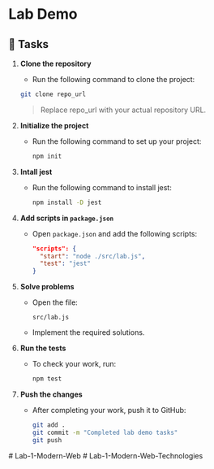 # Lab Demo

## 📝 Tasks

1. **Clone the repository**

   - Run the following command to clone the project:

   ```bash
   git clone repo_url
   ```

   > Replace repo_url with your actual repository URL.

2. **Initialize the project**

   - Run the following command to set up your project:
     ```bash
     npm init
     ```

3. **Intall jest**

   - Run the following command to install jest:
     ```bash
     npm install -D jest
     ```

4. **Add scripts in `package.json`**

   - Open `package.json` and add the following scripts:
     ```json
     "scripts": {
       "start": "node ./src/lab.js",
       "test": "jest"
     }
     ```

5. **Solve problems**

   - Open the file:
     ```
     src/lab.js
     ```
   - Implement the required solutions.

6. **Run the tests**

   - To check your work, run:
     ```bash
     npm test
     ```

7. **Push the changes**
   - After completing your work, push it to GitHub:
     ```bash
     git add .
     git commit -m "Completed lab demo tasks"
     git push
     ```
#   L a b - 1 - M o d e r n - W e b  
 #   L a b - 1 - M o d e r n - W e b - T e c h n o l o g i e s  
 